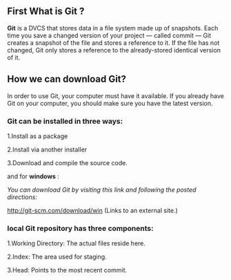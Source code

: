 ## First  What is Git ?

**Git** is a DVCS that stores data in a file system made up of snapshots. Each time you save a changed version of your project — called commit — Git creates a snapshot of the file and stores a reference to it. If the file has not changed, Git only stores a reference to the already-stored identical version of it.

## How we can download Git?

In order to use Git, your computer must have it available. If you already have Git on your computer, you should make sure you have the latest version.

### Git can be installed in three ways:

1.Install as a package

2.Install via another installer

3.Download and compile the source code.

and for **windows** :

*You can download Git by visiting this link and following the posted directions:*

http://git-scm.com/download/win (Links to an external site.)

 ### local Git repository has three components:

1.Working Directory: The actual files reside here.

2.Index: The area used for staging.

3.Head: Points to the most recent commit.
